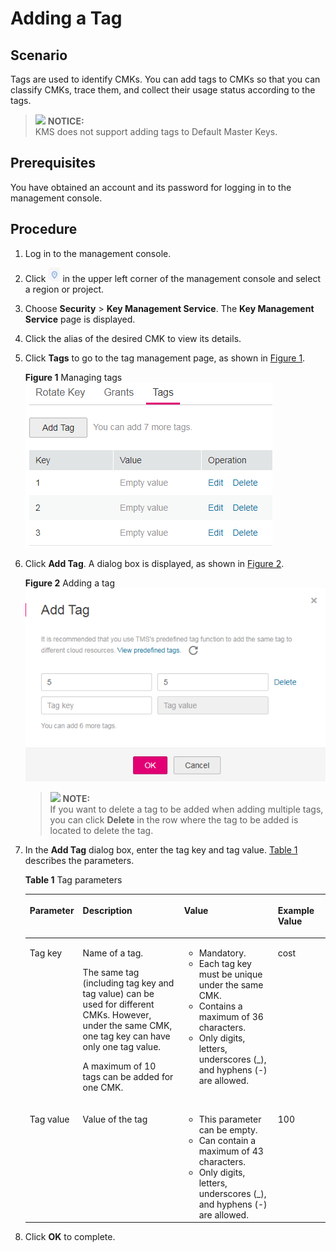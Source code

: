 # Adding a Tag<a name="kms_01_0024"></a>

## Scenario<a name="s4e4979ae5e714e439604cdc40578fe1b"></a>

Tags are used to identify CMKs. You can add tags to CMKs so that you can classify CMKs, trace them, and collect their usage status according to the tags.

>![](/images/icon-notice.gif) **NOTICE:**   
>KMS does not support adding tags to Default Master Keys.  

## Prerequisites<a name="s3585ec157e684e689b9e070e93702dad"></a>

You have obtained an account and its password for logging in to the management console.

## Procedure<a name="s6d6371deb6044a3f9c806fb74fb09a6a"></a>

1.  Log in to the management console.
2.  Click  ![](figures/icon-region.png)  in the upper left corner of the management console and select a region or project.
3.  Choose  **Security**  \>  **Key Management Service**. The  **Key Management Service**  page is displayed.
4.  Click the alias of the desired CMK to view its details.
5.  Click  **Tags**  to go to the tag management page, as shown in  [Figure 1](#fig1450357173911).

    **Figure  1**  Managing tags<a name="fig1450357173911"></a>  
    ![](figures/managing-tags.png "managing-tags")

6.  Click  **Add Tag**. A dialog box is displayed, as shown in  [Figure 2](#f47525a668085476c84565afde13ffc58).

    **Figure  2**  Adding a tag<a name="f47525a668085476c84565afde13ffc58"></a>  
    ![](figures/adding-a-tag.png "adding-a-tag")

    >![](/images/icon-note.gif) **NOTE:**   
    >If you want to delete a tag to be added when adding multiple tags, you can click  **Delete**  in the row where the tag to be added is located to delete the tag.  

7.  In the  **Add Tag**  dialog box, enter the tag key and tag value.  [Table 1](#teaf23b4b14f841aaaa772e07bee5a20a)  describes the parameters.

    **Table  1**  Tag parameters

    <a name="teaf23b4b14f841aaaa772e07bee5a20a"></a>
    <table><thead align="left"><tr id="rc58535a3fce549da9f246d184d70dfc2"><th class="cellrowborder" valign="top" width="11%" id="mcps1.2.5.1.1"><p id="en-us_topic_0100501397_p550325414277"><a name="en-us_topic_0100501397_p550325414277"></a><a name="en-us_topic_0100501397_p550325414277"></a><strong>Parameter</strong></p>
    </th>
    <th class="cellrowborder" valign="top" width="38%" id="mcps1.2.5.1.2"><p id="a26102430a53a4a0bacd5d7069dec49e2"><a name="a26102430a53a4a0bacd5d7069dec49e2"></a><a name="a26102430a53a4a0bacd5d7069dec49e2"></a><strong id="b842352706193336"><a name="b842352706193336"></a><a name="b842352706193336"></a>Description</strong></p>
    </th>
    <th class="cellrowborder" valign="top" width="33%" id="mcps1.2.5.1.3"><p id="en-us_topic_0100501397_p250305412717"><a name="en-us_topic_0100501397_p250305412717"></a><a name="en-us_topic_0100501397_p250305412717"></a><strong id="b84235270613118"><a name="b84235270613118"></a><a name="b84235270613118"></a>Value</strong></p>
    </th>
    <th class="cellrowborder" valign="top" width="18%" id="mcps1.2.5.1.4"><p id="p19213146174417"><a name="p19213146174417"></a><a name="p19213146174417"></a><strong id="b84235270610336"><a name="b84235270610336"></a><a name="b84235270610336"></a>Example Value</strong></p>
    </th>
    </tr>
    </thead>
    <tbody><tr id="rf52642a625d547d6a35b2cfc34d2f823"><td class="cellrowborder" valign="top" width="11%" headers="mcps1.2.5.1.1 "><p id="a9b7c7a18d91f4681849538c75fd5e212"><a name="a9b7c7a18d91f4681849538c75fd5e212"></a><a name="a9b7c7a18d91f4681849538c75fd5e212"></a>Tag key</p>
    </td>
    <td class="cellrowborder" valign="top" width="38%" headers="mcps1.2.5.1.2 "><p id="p91159390107"><a name="p91159390107"></a><a name="p91159390107"></a>Name of a tag.</p>
    <p id="p1551003816441"><a name="p1551003816441"></a><a name="p1551003816441"></a>The same tag (including tag key and tag value) can be used for different CMKs. However, under the same CMK, one tag key can have only one tag value.</p>
    <p id="p16287540104220"><a name="p16287540104220"></a><a name="p16287540104220"></a>A maximum of 10 tags can be added for one CMK.</p>
    </td>
    <td class="cellrowborder" valign="top" width="33%" headers="mcps1.2.5.1.3 "><a name="ul9766456111319"></a><a name="ul9766456111319"></a><ul id="ul9766456111319"><li>Mandatory.</li><li>Each tag key must be unique under the same CMK.</li><li>Contains a maximum of 36 characters.</li><li>Only digits, letters, underscores (_), and hyphens (-) are allowed.</li></ul>
    </td>
    <td class="cellrowborder" valign="top" width="18%" headers="mcps1.2.5.1.4 "><p id="p0213186204416"><a name="p0213186204416"></a><a name="p0213186204416"></a>cost</p>
    </td>
    </tr>
    <tr id="re26efe410cb54792a9f962ce86c224c7"><td class="cellrowborder" valign="top" width="11%" headers="mcps1.2.5.1.1 "><p id="a98b138a8e31d44b19b614550ddadf28b"><a name="a98b138a8e31d44b19b614550ddadf28b"></a><a name="a98b138a8e31d44b19b614550ddadf28b"></a>Tag value</p>
    </td>
    <td class="cellrowborder" valign="top" width="38%" headers="mcps1.2.5.1.2 "><p id="p1627581310114"><a name="p1627581310114"></a><a name="p1627581310114"></a>Value of the tag</p>
    </td>
    <td class="cellrowborder" valign="top" width="33%" headers="mcps1.2.5.1.3 "><a name="ul121271524141420"></a><a name="ul121271524141420"></a><ul id="ul121271524141420"><li>This parameter can be empty.</li><li>Can contain a maximum of 43 characters.</li><li>Only digits, letters, underscores (_), and hyphens (-) are allowed.</li></ul>
    </td>
    <td class="cellrowborder" valign="top" width="18%" headers="mcps1.2.5.1.4 "><p id="p1021366194412"><a name="p1021366194412"></a><a name="p1021366194412"></a>100</p>
    </td>
    </tr>
    </tbody>
    </table>

8.  Click  **OK**  to complete.

